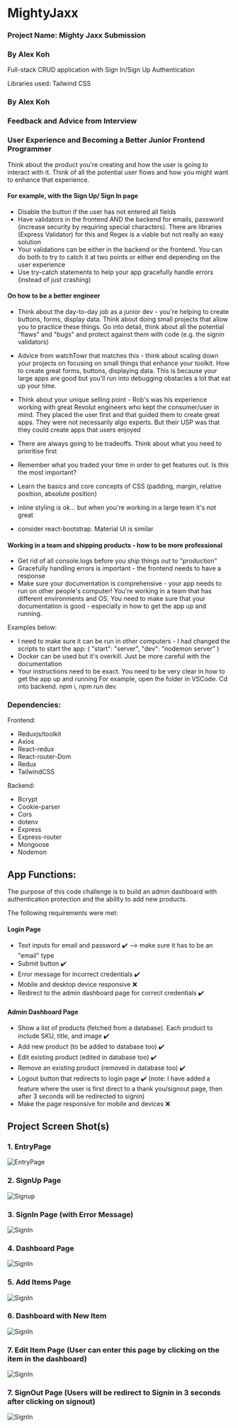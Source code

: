 # MightyJaxx

### Project Name: Mighty Jaxx Submission

### By Alex Koh

Full-stack CRUD application with Sign In/Sign Up Authentication

Libraries used: Tailwind CSS

### By Alex Koh

### Feedback and Advice from Interview

### User Experience and Becoming a Better Junior Frontend Programmer

Think about the product you're creating and how the user is going to interact with it. Think of all the potential user flows and how you might want to enhance that experience.

#### For example, with the Sign Up/ Sign In page

- Disable the button if the user has not entered all fields
- Have validators in the frontend AND the backend for emails, password (increase security by requiring special characters). There are libraries (Express Validator) for this and Regex is a viable but not really an easy solution
- Your validations can be either in the backend or the frontend. You can do both to try to catch it at two points or either end depending on the user experience
- Use try-catch statements to help your app gracefully handle errors (instead of just crashing)

#### On how to be a better engineer

- Think about the day-to-day job as a junior dev - you're helping to create buttons, forms, display data. Think about doing small projects that allow you to practice these things. Go into detail, think about all the potential "flaws" and "bugs" and protect against them with code (e.g. the signin validators)
- Advice from watchTowr that matches this - think about scaling down your projects on focusing on small things that enhance your toolkit. How to create great forms, buttons, displaying data. This is because your large apps are good but you'll run into debugging obstacles a lot that eat up your time.

- Think about your unique selling point - Rob's was his experience working with great Revolut engineers who kept the consumer/user in mind. They placed the user first and that guided them to create great apps. They were not necessarily algo experts. But their USP was that they could create apps that users enjoyed
- There are always going to be tradeoffs. Think about what you need to prioritise first
- Remember what you traded your time in order to get features out. Is this the most important?
- Learn the basics and core concepts of CSS (padding, margin, relative position, absolute position)
- inline styling is ok... but when you're working in a large team it's not great
- consider react-bootstrap. Material UI is similar

#### Working in a team and shipping products - how to be more professional

- Get rid of all console.logs before you ship things out to "production"
- Gracefully handling errors is important - the frontend needs to have a response
- Make sure your documentation is comprehensive - your app needs to run on other people's computer! You're working in a team that has different environments and OS. You need to make sure that your documentation is good - especially in how to get the app up and running.

Examples below:

- I need to make sure it can be run in other computers - I had changed the scripts to start the app: ( "start": "server", "dev": "nodemon server" )
- Docker can be used but it's overkill. Just be more careful with the documentation
- Your instructions need to be exact. You need to be very clear in how to get the app up and running For example, open the folder in VSCode. Cd into backend. npm i, npm run dev.

### Dependencies:

Frontend:

- Reduxjs/toolkit
- Axios
- React-redux
- React-router-Dom
- Redux
- TailwindCSS

Backend:

- Bcrypt
- Cookie-parser
- Cors
- dotenv
- Express
- Express-router
- Mongoose
- Nodemon

## App Functions:

The purpose of this code challenge is to build an admin dashboard with authentication protection and the ability to add new products.

The following requirements were met:

#### Login Page

- Text inputs for email and password ✔️ --> make sure it has to be an "email" type
- Submit button ✔️
- Error message for incorrect credentials ✔️
- Mobile and desktop device responsive ❌
- Redirect to the admin dashboard page for correct credentials ✔️

#### Admin Dashboard Page

- Show a list of products (fetched from a database). Each product to include SKU, title, and image ✔️
- Add new product (to be added to database too) ✔️
- Edit existing product (edited in database too) ✔️
- Remove an existing product (removed in database too) ✔️
- Logout button that redirects to login page ✔️ (note: I have added a feature where the user is first direct to a thank you/signout page, then after 3 seconds will be redirected to signin)
- Make the page responsive for mobile and devices ❌

## Project Screen Shot(s)

### 1. EntryPage

![EntryPage](https://imgur.com/8adqQy0.jpg)

### 2. SignUp Page

![Signup](https://imgur.com/HLugcgP.jpg)

### 3. SignIn Page (with Error Message)

![SignIn](https://imgur.com/tiLToUl.jpg)

### 4. Dashboard Page

![SignIn](https://imgur.com/xg9ORnJ.jpg)

### 5. Add Items Page

![SignIn](https://imgur.com/G51Gsh4.jpg)

### 6. Dashboard with New Item

![SignIn](https://imgur.com/aFctOKol.jpg)

### 7. Edit Item Page (User can enter this page by clicking on the item in the dashboard)

![SignIn](https://imgur.com/6GZp72d.jpg)

### 7. SignOut Page (Users will be redirect to Signin in 3 seconds after clicking on signout)

![SignIn](https://imgur.com/QvvRl3C.jpg)
